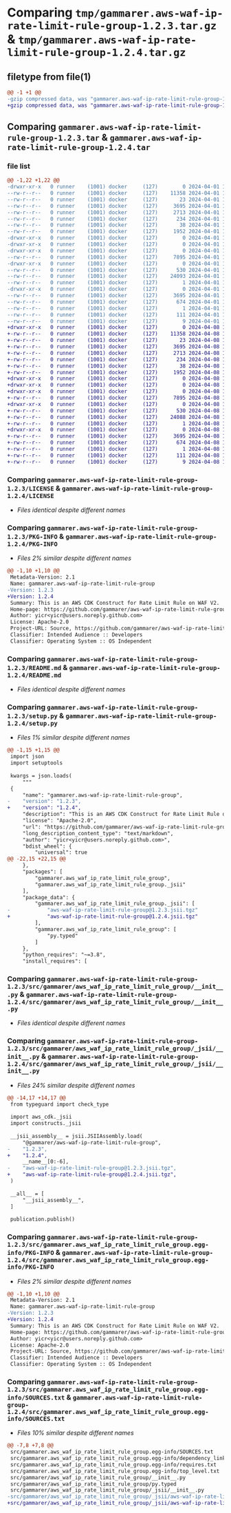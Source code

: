 # Comparing `tmp/gammarer.aws-waf-ip-rate-limit-rule-group-1.2.3.tar.gz` & `tmp/gammarer.aws-waf-ip-rate-limit-rule-group-1.2.4.tar.gz`

## filetype from file(1)

```diff
@@ -1 +1 @@
-gzip compressed data, was "gammarer.aws-waf-ip-rate-limit-rule-group-1.2.3.tar", last modified: Mon Apr  1 19:22:11 2024, max compression
+gzip compressed data, was "gammarer.aws-waf-ip-rate-limit-rule-group-1.2.4.tar", last modified: Mon Apr  8 19:20:39 2024, max compression
```

## Comparing `gammarer.aws-waf-ip-rate-limit-rule-group-1.2.3.tar` & `gammarer.aws-waf-ip-rate-limit-rule-group-1.2.4.tar`

### file list

```diff
@@ -1,22 +1,22 @@
-drwxr-xr-x   0 runner    (1001) docker     (127)        0 2024-04-01 19:22:11.413927 gammarer.aws-waf-ip-rate-limit-rule-group-1.2.3/
--rw-r--r--   0 runner    (1001) docker     (127)    11358 2024-04-01 19:22:00.000000 gammarer.aws-waf-ip-rate-limit-rule-group-1.2.3/LICENSE
--rw-r--r--   0 runner    (1001) docker     (127)       23 2024-04-01 19:22:00.000000 gammarer.aws-waf-ip-rate-limit-rule-group-1.2.3/MANIFEST.in
--rw-r--r--   0 runner    (1001) docker     (127)     3695 2024-04-01 19:22:11.413927 gammarer.aws-waf-ip-rate-limit-rule-group-1.2.3/PKG-INFO
--rw-r--r--   0 runner    (1001) docker     (127)     2713 2024-04-01 19:22:00.000000 gammarer.aws-waf-ip-rate-limit-rule-group-1.2.3/README.md
--rw-r--r--   0 runner    (1001) docker     (127)      234 2024-04-01 19:22:00.000000 gammarer.aws-waf-ip-rate-limit-rule-group-1.2.3/pyproject.toml
--rw-r--r--   0 runner    (1001) docker     (127)       38 2024-04-01 19:22:11.413927 gammarer.aws-waf-ip-rate-limit-rule-group-1.2.3/setup.cfg
--rw-r--r--   0 runner    (1001) docker     (127)     1952 2024-04-01 19:22:00.000000 gammarer.aws-waf-ip-rate-limit-rule-group-1.2.3/setup.py
-drwxr-xr-x   0 runner    (1001) docker     (127)        0 2024-04-01 19:22:11.409927 gammarer.aws-waf-ip-rate-limit-rule-group-1.2.3/src/
-drwxr-xr-x   0 runner    (1001) docker     (127)        0 2024-04-01 19:22:11.409927 gammarer.aws-waf-ip-rate-limit-rule-group-1.2.3/src/gammarer/
-drwxr-xr-x   0 runner    (1001) docker     (127)        0 2024-04-01 19:22:11.409927 gammarer.aws-waf-ip-rate-limit-rule-group-1.2.3/src/gammarer/aws_waf_ip_rate_limit_rule_group/
--rw-r--r--   0 runner    (1001) docker     (127)     7895 2024-04-01 19:22:00.000000 gammarer.aws-waf-ip-rate-limit-rule-group-1.2.3/src/gammarer/aws_waf_ip_rate_limit_rule_group/__init__.py
-drwxr-xr-x   0 runner    (1001) docker     (127)        0 2024-04-01 19:22:11.409927 gammarer.aws-waf-ip-rate-limit-rule-group-1.2.3/src/gammarer/aws_waf_ip_rate_limit_rule_group/_jsii/
--rw-r--r--   0 runner    (1001) docker     (127)      530 2024-04-01 19:22:00.000000 gammarer.aws-waf-ip-rate-limit-rule-group-1.2.3/src/gammarer/aws_waf_ip_rate_limit_rule_group/_jsii/__init__.py
--rw-r--r--   0 runner    (1001) docker     (127)    24093 2024-04-01 19:22:00.000000 gammarer.aws-waf-ip-rate-limit-rule-group-1.2.3/src/gammarer/aws_waf_ip_rate_limit_rule_group/_jsii/aws-waf-ip-rate-limit-rule-group@1.2.3.jsii.tgz
--rw-r--r--   0 runner    (1001) docker     (127)        1 2024-04-01 19:22:00.000000 gammarer.aws-waf-ip-rate-limit-rule-group-1.2.3/src/gammarer/aws_waf_ip_rate_limit_rule_group/py.typed
-drwxr-xr-x   0 runner    (1001) docker     (127)        0 2024-04-01 19:22:11.409927 gammarer.aws-waf-ip-rate-limit-rule-group-1.2.3/src/gammarer.aws_waf_ip_rate_limit_rule_group.egg-info/
--rw-r--r--   0 runner    (1001) docker     (127)     3695 2024-04-01 19:22:11.000000 gammarer.aws-waf-ip-rate-limit-rule-group-1.2.3/src/gammarer.aws_waf_ip_rate_limit_rule_group.egg-info/PKG-INFO
--rw-r--r--   0 runner    (1001) docker     (127)      674 2024-04-01 19:22:11.000000 gammarer.aws-waf-ip-rate-limit-rule-group-1.2.3/src/gammarer.aws_waf_ip_rate_limit_rule_group.egg-info/SOURCES.txt
--rw-r--r--   0 runner    (1001) docker     (127)        1 2024-04-01 19:22:11.000000 gammarer.aws-waf-ip-rate-limit-rule-group-1.2.3/src/gammarer.aws_waf_ip_rate_limit_rule_group.egg-info/dependency_links.txt
--rw-r--r--   0 runner    (1001) docker     (127)      111 2024-04-01 19:22:11.000000 gammarer.aws-waf-ip-rate-limit-rule-group-1.2.3/src/gammarer.aws_waf_ip_rate_limit_rule_group.egg-info/requires.txt
--rw-r--r--   0 runner    (1001) docker     (127)        9 2024-04-01 19:22:11.000000 gammarer.aws-waf-ip-rate-limit-rule-group-1.2.3/src/gammarer.aws_waf_ip_rate_limit_rule_group.egg-info/top_level.txt
+drwxr-xr-x   0 runner    (1001) docker     (127)        0 2024-04-08 19:20:39.739865 gammarer.aws-waf-ip-rate-limit-rule-group-1.2.4/
+-rw-r--r--   0 runner    (1001) docker     (127)    11358 2024-04-08 19:20:26.000000 gammarer.aws-waf-ip-rate-limit-rule-group-1.2.4/LICENSE
+-rw-r--r--   0 runner    (1001) docker     (127)       23 2024-04-08 19:20:26.000000 gammarer.aws-waf-ip-rate-limit-rule-group-1.2.4/MANIFEST.in
+-rw-r--r--   0 runner    (1001) docker     (127)     3695 2024-04-08 19:20:39.739865 gammarer.aws-waf-ip-rate-limit-rule-group-1.2.4/PKG-INFO
+-rw-r--r--   0 runner    (1001) docker     (127)     2713 2024-04-08 19:20:26.000000 gammarer.aws-waf-ip-rate-limit-rule-group-1.2.4/README.md
+-rw-r--r--   0 runner    (1001) docker     (127)      234 2024-04-08 19:20:26.000000 gammarer.aws-waf-ip-rate-limit-rule-group-1.2.4/pyproject.toml
+-rw-r--r--   0 runner    (1001) docker     (127)       38 2024-04-08 19:20:39.739865 gammarer.aws-waf-ip-rate-limit-rule-group-1.2.4/setup.cfg
+-rw-r--r--   0 runner    (1001) docker     (127)     1952 2024-04-08 19:20:26.000000 gammarer.aws-waf-ip-rate-limit-rule-group-1.2.4/setup.py
+drwxr-xr-x   0 runner    (1001) docker     (127)        0 2024-04-08 19:20:39.735865 gammarer.aws-waf-ip-rate-limit-rule-group-1.2.4/src/
+drwxr-xr-x   0 runner    (1001) docker     (127)        0 2024-04-08 19:20:39.735865 gammarer.aws-waf-ip-rate-limit-rule-group-1.2.4/src/gammarer/
+drwxr-xr-x   0 runner    (1001) docker     (127)        0 2024-04-08 19:20:39.739865 gammarer.aws-waf-ip-rate-limit-rule-group-1.2.4/src/gammarer/aws_waf_ip_rate_limit_rule_group/
+-rw-r--r--   0 runner    (1001) docker     (127)     7895 2024-04-08 19:20:26.000000 gammarer.aws-waf-ip-rate-limit-rule-group-1.2.4/src/gammarer/aws_waf_ip_rate_limit_rule_group/__init__.py
+drwxr-xr-x   0 runner    (1001) docker     (127)        0 2024-04-08 19:20:39.739865 gammarer.aws-waf-ip-rate-limit-rule-group-1.2.4/src/gammarer/aws_waf_ip_rate_limit_rule_group/_jsii/
+-rw-r--r--   0 runner    (1001) docker     (127)      530 2024-04-08 19:20:26.000000 gammarer.aws-waf-ip-rate-limit-rule-group-1.2.4/src/gammarer/aws_waf_ip_rate_limit_rule_group/_jsii/__init__.py
+-rw-r--r--   0 runner    (1001) docker     (127)    24088 2024-04-08 19:20:26.000000 gammarer.aws-waf-ip-rate-limit-rule-group-1.2.4/src/gammarer/aws_waf_ip_rate_limit_rule_group/_jsii/aws-waf-ip-rate-limit-rule-group@1.2.4.jsii.tgz
+-rw-r--r--   0 runner    (1001) docker     (127)        1 2024-04-08 19:20:26.000000 gammarer.aws-waf-ip-rate-limit-rule-group-1.2.4/src/gammarer/aws_waf_ip_rate_limit_rule_group/py.typed
+drwxr-xr-x   0 runner    (1001) docker     (127)        0 2024-04-08 19:20:39.739865 gammarer.aws-waf-ip-rate-limit-rule-group-1.2.4/src/gammarer.aws_waf_ip_rate_limit_rule_group.egg-info/
+-rw-r--r--   0 runner    (1001) docker     (127)     3695 2024-04-08 19:20:39.000000 gammarer.aws-waf-ip-rate-limit-rule-group-1.2.4/src/gammarer.aws_waf_ip_rate_limit_rule_group.egg-info/PKG-INFO
+-rw-r--r--   0 runner    (1001) docker     (127)      674 2024-04-08 19:20:39.000000 gammarer.aws-waf-ip-rate-limit-rule-group-1.2.4/src/gammarer.aws_waf_ip_rate_limit_rule_group.egg-info/SOURCES.txt
+-rw-r--r--   0 runner    (1001) docker     (127)        1 2024-04-08 19:20:39.000000 gammarer.aws-waf-ip-rate-limit-rule-group-1.2.4/src/gammarer.aws_waf_ip_rate_limit_rule_group.egg-info/dependency_links.txt
+-rw-r--r--   0 runner    (1001) docker     (127)      111 2024-04-08 19:20:39.000000 gammarer.aws-waf-ip-rate-limit-rule-group-1.2.4/src/gammarer.aws_waf_ip_rate_limit_rule_group.egg-info/requires.txt
+-rw-r--r--   0 runner    (1001) docker     (127)        9 2024-04-08 19:20:39.000000 gammarer.aws-waf-ip-rate-limit-rule-group-1.2.4/src/gammarer.aws_waf_ip_rate_limit_rule_group.egg-info/top_level.txt
```

### Comparing `gammarer.aws-waf-ip-rate-limit-rule-group-1.2.3/LICENSE` & `gammarer.aws-waf-ip-rate-limit-rule-group-1.2.4/LICENSE`

 * *Files identical despite different names*

### Comparing `gammarer.aws-waf-ip-rate-limit-rule-group-1.2.3/PKG-INFO` & `gammarer.aws-waf-ip-rate-limit-rule-group-1.2.4/PKG-INFO`

 * *Files 2% similar despite different names*

```diff
@@ -1,10 +1,10 @@
 Metadata-Version: 2.1
 Name: gammarer.aws-waf-ip-rate-limit-rule-group
-Version: 1.2.3
+Version: 1.2.4
 Summary: This is an AWS CDK Construct for Rate Limit Rule on WAF V2.
 Home-page: https://github.com/gammarer/aws-waf-ip-rate-limit-rule-group.git
 Author: yicr<yicr@users.noreply.github.com>
 License: Apache-2.0
 Project-URL: Source, https://github.com/gammarer/aws-waf-ip-rate-limit-rule-group.git
 Classifier: Intended Audience :: Developers
 Classifier: Operating System :: OS Independent
```

### Comparing `gammarer.aws-waf-ip-rate-limit-rule-group-1.2.3/README.md` & `gammarer.aws-waf-ip-rate-limit-rule-group-1.2.4/README.md`

 * *Files identical despite different names*

### Comparing `gammarer.aws-waf-ip-rate-limit-rule-group-1.2.3/setup.py` & `gammarer.aws-waf-ip-rate-limit-rule-group-1.2.4/setup.py`

 * *Files 1% similar despite different names*

```diff
@@ -1,15 +1,15 @@
 import json
 import setuptools
 
 kwargs = json.loads(
     """
 {
     "name": "gammarer.aws-waf-ip-rate-limit-rule-group",
-    "version": "1.2.3",
+    "version": "1.2.4",
     "description": "This is an AWS CDK Construct for Rate Limit Rule on WAF V2.",
     "license": "Apache-2.0",
     "url": "https://github.com/gammarer/aws-waf-ip-rate-limit-rule-group.git",
     "long_description_content_type": "text/markdown",
     "author": "yicr<yicr@users.noreply.github.com>",
     "bdist_wheel": {
         "universal": true
@@ -22,15 +22,15 @@
     },
     "packages": [
         "gammarer.aws_waf_ip_rate_limit_rule_group",
         "gammarer.aws_waf_ip_rate_limit_rule_group._jsii"
     ],
     "package_data": {
         "gammarer.aws_waf_ip_rate_limit_rule_group._jsii": [
-            "aws-waf-ip-rate-limit-rule-group@1.2.3.jsii.tgz"
+            "aws-waf-ip-rate-limit-rule-group@1.2.4.jsii.tgz"
         ],
         "gammarer.aws_waf_ip_rate_limit_rule_group": [
             "py.typed"
         ]
     },
     "python_requires": "~=3.8",
     "install_requires": [
```

### Comparing `gammarer.aws-waf-ip-rate-limit-rule-group-1.2.3/src/gammarer/aws_waf_ip_rate_limit_rule_group/__init__.py` & `gammarer.aws-waf-ip-rate-limit-rule-group-1.2.4/src/gammarer/aws_waf_ip_rate_limit_rule_group/__init__.py`

 * *Files identical despite different names*

### Comparing `gammarer.aws-waf-ip-rate-limit-rule-group-1.2.3/src/gammarer/aws_waf_ip_rate_limit_rule_group/_jsii/__init__.py` & `gammarer.aws-waf-ip-rate-limit-rule-group-1.2.4/src/gammarer/aws_waf_ip_rate_limit_rule_group/_jsii/__init__.py`

 * *Files 24% similar despite different names*

```diff
@@ -14,17 +14,17 @@
 from typeguard import check_type
 
 import aws_cdk._jsii
 import constructs._jsii
 
 __jsii_assembly__ = jsii.JSIIAssembly.load(
     "@gammarer/aws-waf-ip-rate-limit-rule-group",
-    "1.2.3",
+    "1.2.4",
     __name__[0:-6],
-    "aws-waf-ip-rate-limit-rule-group@1.2.3.jsii.tgz",
+    "aws-waf-ip-rate-limit-rule-group@1.2.4.jsii.tgz",
 )
 
 __all__ = [
     "__jsii_assembly__",
 ]
 
 publication.publish()
```

### Comparing `gammarer.aws-waf-ip-rate-limit-rule-group-1.2.3/src/gammarer.aws_waf_ip_rate_limit_rule_group.egg-info/PKG-INFO` & `gammarer.aws-waf-ip-rate-limit-rule-group-1.2.4/src/gammarer.aws_waf_ip_rate_limit_rule_group.egg-info/PKG-INFO`

 * *Files 2% similar despite different names*

```diff
@@ -1,10 +1,10 @@
 Metadata-Version: 2.1
 Name: gammarer.aws-waf-ip-rate-limit-rule-group
-Version: 1.2.3
+Version: 1.2.4
 Summary: This is an AWS CDK Construct for Rate Limit Rule on WAF V2.
 Home-page: https://github.com/gammarer/aws-waf-ip-rate-limit-rule-group.git
 Author: yicr<yicr@users.noreply.github.com>
 License: Apache-2.0
 Project-URL: Source, https://github.com/gammarer/aws-waf-ip-rate-limit-rule-group.git
 Classifier: Intended Audience :: Developers
 Classifier: Operating System :: OS Independent
```

### Comparing `gammarer.aws-waf-ip-rate-limit-rule-group-1.2.3/src/gammarer.aws_waf_ip_rate_limit_rule_group.egg-info/SOURCES.txt` & `gammarer.aws-waf-ip-rate-limit-rule-group-1.2.4/src/gammarer.aws_waf_ip_rate_limit_rule_group.egg-info/SOURCES.txt`

 * *Files 10% similar despite different names*

```diff
@@ -7,8 +7,8 @@
 src/gammarer.aws_waf_ip_rate_limit_rule_group.egg-info/SOURCES.txt
 src/gammarer.aws_waf_ip_rate_limit_rule_group.egg-info/dependency_links.txt
 src/gammarer.aws_waf_ip_rate_limit_rule_group.egg-info/requires.txt
 src/gammarer.aws_waf_ip_rate_limit_rule_group.egg-info/top_level.txt
 src/gammarer/aws_waf_ip_rate_limit_rule_group/__init__.py
 src/gammarer/aws_waf_ip_rate_limit_rule_group/py.typed
 src/gammarer/aws_waf_ip_rate_limit_rule_group/_jsii/__init__.py
-src/gammarer/aws_waf_ip_rate_limit_rule_group/_jsii/aws-waf-ip-rate-limit-rule-group@1.2.3.jsii.tgz
+src/gammarer/aws_waf_ip_rate_limit_rule_group/_jsii/aws-waf-ip-rate-limit-rule-group@1.2.4.jsii.tgz
```

